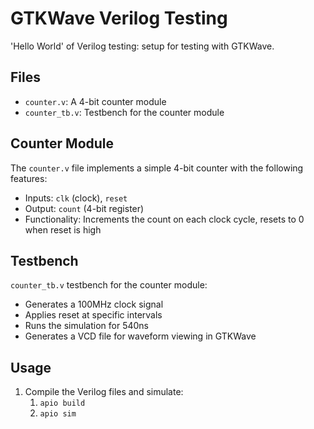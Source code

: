 # GTKWave Verilog Testing

'Hello World' of Verilog testing: setup for testing with GTKWave.

## Files

- `counter.v`: A 4-bit counter module
- `counter_tb.v`: Testbench for the counter module

## Counter Module

The `counter.v` file implements a simple 4-bit counter with the following features:

- Inputs: `clk` (clock), `reset`
- Output: `count` (4-bit register)
- Functionality: Increments the count on each clock cycle, resets to 0 when reset is high

## Testbench

`counter_tb.v` testbench for the counter module:

- Generates a 100MHz clock signal
- Applies reset at specific intervals
- Runs the simulation for 540ns
- Generates a VCD file for waveform viewing in GTKWave

## Usage

1. Compile the Verilog files and simulate:
   1. `apio build`
   2. `apio sim`